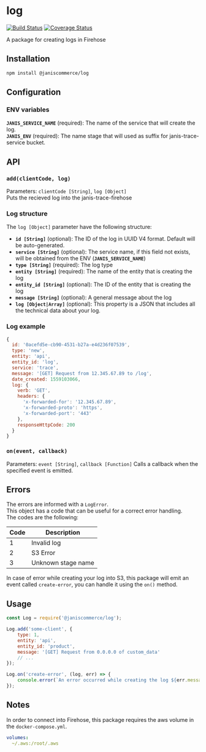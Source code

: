 # log

[![Build Status](https://travis-ci.org/janis-commerce/log.svg?branch=master)](https://travis-ci.org/janis-commerce/log)
[![Coverage Status](https://coveralls.io/repos/github/janis-commerce/log/badge.svg?branch=master)](https://coveralls.io/github/janis-commerce/log?branch=master)

A package for creating logs in Firehose

## Installation
```sh
npm install @janiscommerce/log
```

## Configuration
### ENV variables
**`JANIS_SERVICE_NAME`** (required): The name of the service that will create the log.  
**`JANIS_ENV`** (required): The name stage that will used as suffix for janis-trace-service bucket.

## API
### **`add(clientCode, log)`**  
Parameters: `clientCode [String]`, `log [Object]`  
Puts the recieved log into the janis-trace-firehose

### Log structure
The `log [Object]` parameter have the following structure:
- **`id [String]`** (optional): The ID of the log in UUID V4 format. Default will be auto-generated.
- **`service [String]`** (optional): The service name, if this field not exists, will be obtained from the ENV (**`JANIS_SERVICE_NAME`**)
- **`type [String]`** (required): The log type
- **`entity [String]`** (required): The name of the entity that is creating the log
- **`entity_id [String]`** (optional): The ID of the entity that is creating the log
- **`message [String]`** (optional): A general message about the log
- **`log [Object|Array]`** (optional): This property is a JSON that includes all the technical data about your log.

### Log example
```js
{
  id: '0acefd5e-cb90-4531-b27a-e4d236f07539',
  type: 'new',
  entity: 'api',
  entity_id: 'log',
  service: 'trace',
  message: '[GET] Request from 12.345.67.89 to /log',
  date_created: 1559103066,
  log: {
    verb: 'GET',
    headers: {
      'x-forwarded-for': '12.345.67.89',
      'x-forwarded-proto': 'https',
      'x-forwarded-port': '443'
    },
    responseHttpCode: 200
  }
}
```

### **`on(event, callback)`**  
Parameters: `event [String]`, `callback [Function]`
Calls a callback when the specified event is emitted.

## Errors

The errors are informed with a `LogError`.  
This object has a code that can be useful for a correct error handling.  
The codes are the following:  

| Code | Description                    |
|------|--------------------------------|
| 1    | Invalid log                    |
| 2    | S3 Error                       |
| 3    | Unknown stage name             |

In case of error while creating your log into S3, this package will emit an event called `create-error`, you can handle it using the `on()` method.

## Usage
```js
const Log = require('@janiscommerce/log');

Log.add('some-client', {
	type: 1,
	entity: 'api',
	entity_id: 'product',
	message: '[GET] Request from 0.0.0.0 of custom_data'
	// ...
});

Log.on('create-error', (log, err) => {
	console.error(`An error occurred while creating the log ${err.message}`);
});
```

## Notes
In order to connect into Firehose, this package requires the aws volume in the `docker-compose.yml`.

```yml
volumes:
  ~/.aws:/root/.aws
```